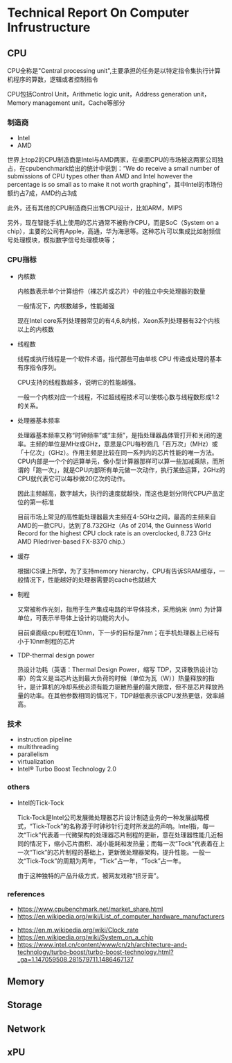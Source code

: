 #  Technical Report On Computer Infrustructure

## CPU

CPU全称是"Central processing unit",主要承担的任务是以特定指令集执行计算机程序的算数，逻辑或者控制指令

CPU包括Control Unit，Arithmetic logic unit，Address generation unit，Memory management unit，Cache等部分

### 制造商

* Intel
* AMD

世界上top2的CPU制造商是Intel与AMD两家，在桌面CPU的市场被这两家公司独占，在cpubenchmark给出的统计中说到：“We do receive a small number of submissions of CPU types other than AMD and Intel however the percentage is so small as to make it not worth graphing”，其中Intel的市场份额约占7成，AMD约占3成

此外，还有其他的CPU制造商只出售CPU设计，比如ARM，MIPS

另外，现在智能手机上使用的芯片通常不被称作CPU，而是SoC（System on a chip），主要的公司有Apple，高通，华为海思等。这种芯片可以集成比如射频信号处理模块，模拟数字信号处理模块等；

### CPU指标

- 内核数

    内核数表示单个计算组件（裸芯片或芯片）中的独立中央处理器的数量

    一般情况下，内核数越多，性能越强

    现在Intel core系列处理器常见的有4,6,8内核，Xeon系列处理器有32个内核以上的内核数
- 线程数

    线程或执行线程是一个软件术语，指代那些可由单核 CPU 传递或处理的基本有序指令序列。

    CPU支持的线程数越多，说明它的性能越强。
    
    一般一个内核对应一个线程，不过超线程技术可以使核心数与线程数形成1:2的关系。

- 处理器基本频率

    处理器基本频率又称“时钟频率”或“主频”，是指处理器晶体管打开和关闭的速率。主频的单位是MHz或GHz，意思是CPU每秒跑几「百万次」（MHz）或「十亿次」（GHz）。作用主频是比较在同一系列内的芯片性能的唯一方法。CPU内部是一个个的运算单元，像小型计算器那样可以算一些加减乘除，而所谓的「跑一次」，就是CPU内部所有单元做一次动作，执行某些运算，2GHz的CPU就代表它可以每秒做20亿次的动作。
    
    因此主频越高，数字越大，执行的速度就越快，而这也是划分同代CPU产品定位的第一标准

    目前市场上常见的高性能处理器最大主频在4-5GHz之间，最高的主频来自AMD的一款CPU，达到了8.732GHz（As of 2014, the Guinness World Record for the highest CPU clock rate is an overclocked, 8.723 GHz AMD Piledriver-based FX-8370 chip.）

- 缓存

    根据ICS课上所学，为了支持memory hierarchy，CPU有告诉SRAM缓存，一般情况下，性能越好的处理器需要的cache也就越大

- 制程

    又常被称作光刻，指用于生产集成电路的半导体技术，采用纳米 (nm) 为计算单位，可表示半导体上设计的功能的大小。

    目前桌面级cpu制程在10nm，下一步的目标是7nm；在手机处理器上已经有小于10nm制程的芯片


- TDP-thermal design power

    热设计功耗（英语：Thermal Design Power，缩写 TDP，又译散热设计功率）的含义是当芯片达到最大负荷的时候〔单位为瓦（W）〕热量释放的指针，是计算机的冷却系统必须有能力驱散热量的最大限度，但不是芯片释放热量的功率。在其他参数相同的情况下，TDP越低表示该CPU发热更低，效率越高。

### 技术
- instruction pipeline
- multithreading
- parallelism
- virtualization
- Intel® Turbo Boost Technology 2.0

### others
- Intel的Tick-Tock

    Tick-Tock是Intel公司发展微处理器芯片设计制造业务的一种发展战略模式，“Tick-Tock”的名称源于时钟秒针行走时所发出的声响。Intel指，每一次“Tick”代表着一代微架构的处理器芯片制程的更新，意在处理器性能几近相同的情况下，缩小芯片面积、减小能耗和发热量；而每一次“Tock”代表着在上一次“Tick”的芯片制程的基础上，更新微处理器架构，提升性能。一般一次“Tick-Tock”的周期为两年，“Tick”占一年，“Tock”占一年。

    由于这种独特的产品升级方式，被网友戏称“挤牙膏”。

### references
* https://www.cpubenchmark.net/market_share.html
* https://en.wikipedia.org/wiki/List_of_computer_hardware_manufacturers
- https://en.m.wikipedia.org/wiki/Clock_rate
- https://en.wikipedia.org/wiki/System_on_a_chip
- https://www.intel.cn/content/www/cn/zh/architecture-and-technology/turbo-boost/turbo-boost-technology.html?_ga=1.147059508.281579711.1486467137


## Memory



## Storage



## Network



## xPU